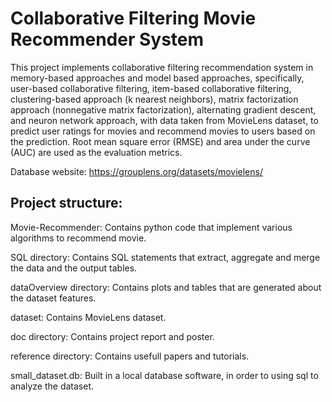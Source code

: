 Collaborative Filtering Movie Recommender System
================================================


This project implements collaborative filtering recommendation system in memory-based approaches and model based approaches, specifically, user-based collaborative filtering, item-based collaborative filtering, clustering-based approach (k nearest neighbors), matrix factorization approach (nonnegative matrix factorization), alternating gradient descent, and neuron network approach, with data taken from MovieLens dataset, to predict user ratings for movies and recommend movies to users based on the prediction. Root mean square error (RMSE) and area under the curve (AUC) are used as the evaluation metrics.

Database website: https://grouplens.org/datasets/movielens/

## Project structure:

Movie-Recommender: Contains python code that implement various algorithms to recommend movie.

SQL directory: Contains SQL statements that extract, aggregate and merge the data and the output tables.

dataOverview directory: Contains plots and tables that are generated about the dataset features.

dataset: Contains MovieLens dataset.

doc directory: Contains project report and poster.

reference directory: Contains usefull papers and tutorials.

small_dataset.db: Built in a local database software, in order to using sql to analyze the dataset.
